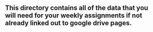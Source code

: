 ## This directory contains all of the data that you will need for your weekly assignments if not already linked out to google drive pages.
